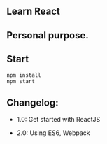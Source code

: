 Learn React
---

## Personal purpose.

## Start

```
npm install
npm start
```

## Changelog:

- 1.0: Get started with ReactJS

- 2.0: Using ES6, Webpack